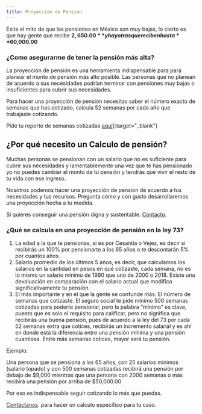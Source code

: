 ```yaml
---
title: Proyección de Pensión
---
```


Exite el mito de que las pensiones en México son muy bajas, lo cierto  es que hay gente que recibe **$2,650.00** y hay otras que reciben hasta **$60,000.00** 

### ¿Como asegurarme de tener la pensión más alta?

La proyección de pensión es una herramienta indispensable para para planear el monto de pensión más alto posible. Las personas que no planean de acuerdo a sus necesidades podrían terminar con pensiones muy bajas o insuficientes para cubrir sus necesidades.

Para hacer una proyección de pensión necesitas saber el número exacto de semanas que has cotizado, calcula 52 semanas por cada año que trabajaste cotizando. 

Pide tu reporte de semanas cotizadas [aquí](http://hlda.imss.gob.mx/hlda/Acceso.do#no-back-button){:target="_blank"}


## ¿Por qué necesito un Calculo de pensión?

Muchas personas se pensionan con un salario que no es suficiente para cubrir sus necesidades y lamentablemente una vez que te has pensionado yo no puedes cambiar el monto de tu pensión y tendrás que vivir el resto de tu vida con ese ingreso.   


Nosotros podemos hacer una proyección de pension de acuerdo a tus necesidades y tus recursos. Pregunta cómo y con gusto desarrollaremos una proyección hecha a tu medida. 

Si quieres conseguir una pensión digna y sustentable. [Contacto](/2018/03/contacto.html).


### ¿Qué se calcula en una proyección de pensión en la ley 73?
1. La edad a la que te pensionas, si es por Cesantía o Vejez, es decir si recibirás un 100% por pensionarte a los 65 años o te descontarán 5% por cuantos años.
2. Salario promedio de los últimos 5 años, es decir, que calculamos los salarios en la cantidad en pesos en qué cotizaste, cada semana, no es lo mismo un salario mínimo de 1990 que uno de 2000 o 2018. Existe una devaluación en comparación con el salario actual que modifica significativamente tu pensión. 
3. El más importante y en el que la gente se confunde más. El número de semanas que cotizaste. El seguro social te pide mínimo 500 semanas cotizadas para poderte pensionar, pero la palabra “mínimo” es clave, puesto que es solo el requisito para calificar, pero no significa que recibirás una buena pensión, pues de acuerdo a la ley del 73 por cada 52 semanas extra que cotices, recibirás un incremento salarial y es ahí en donde está la diferencia entre una pensión mínima y una pensión cuantiosa. Entre más semanas cotices, mayor será tu pensión. 

Ejemplo:

Una persona que se pensiona a los 65 años, con 25 salarios mínimos (salario topado) y con 500 semanas cotizadas recibirá una pensión por debajo de $9,000 mientras que una persona con 2000 semanas o más recibirá una pensión por arriba de $50,000.00 

Por eso es indispensable seguir cotizando lo más que puedas. 

[Contáctanos](/2018/03/contacto.html). para hacer un calculo específico para tu caso. 
